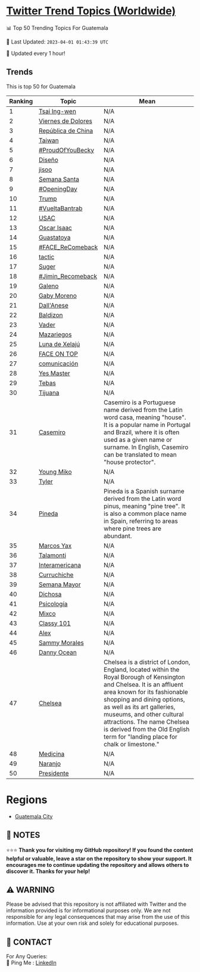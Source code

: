 [Twitter Trend Topics (Worldwide)](https://github.com/ErcinDedeoglu/Twitter-Trend-Topics)
==========


📊 Top 50 Trending Topics For Guatemala

📆 Last Updated: `2023-04-01 01:43:39 UTC`

🔧 Updated every 1 hour!


## Trends

This is top 50 for Guatemala

| Ranking | Topic | Mean |
| ------- | ------------ | ------------ |
| 1 | [Tsai Ing-wen](http://twitter.com/search?q=Tsai+Ing-wen) | N/A |
| 2 | [Viernes de Dolores](http://twitter.com/search?q=Viernes+de+Dolores) | N/A |
| 3 | [República de China](http://twitter.com/search?q=Rep%c3%bablica+de+China) | N/A |
| 4 | [Taiwan](http://twitter.com/search?q=Taiwan) | N/A |
| 5 | [#ProudOfYouBecky](http://twitter.com/search?q=%23ProudOfYouBecky) | N/A |
| 6 | [Diseño](http://twitter.com/search?q=Dise%c3%b1o) | N/A |
| 7 | [jisoo](http://twitter.com/search?q=jisoo) | N/A |
| 8 | [Semana Santa](http://twitter.com/search?q=Semana+Santa) | N/A |
| 9 | [#OpeningDay](http://twitter.com/search?q=%23OpeningDay) | N/A |
| 10 | [Trump](http://twitter.com/search?q=Trump) | N/A |
| 11 | [#VueltaBantrab](http://twitter.com/search?q=%23VueltaBantrab) | N/A |
| 12 | [USAC](http://twitter.com/search?q=USAC) | N/A |
| 13 | [Oscar Isaac](http://twitter.com/search?q=Oscar+Isaac) | N/A |
| 14 | [Guastatoya](http://twitter.com/search?q=Guastatoya) | N/A |
| 15 | [#FACE_ReComeback](http://twitter.com/search?q=%23FACE_ReComeback) | N/A |
| 16 | [tactic](http://twitter.com/search?q=tactic) | N/A |
| 17 | [Suger](http://twitter.com/search?q=Suger) | N/A |
| 18 | [#Jimin_Recomeback](http://twitter.com/search?q=%23Jimin_Recomeback) | N/A |
| 19 | [Galeno](http://twitter.com/search?q=Galeno) | N/A |
| 20 | [Gaby Moreno](http://twitter.com/search?q=Gaby+Moreno) | N/A |
| 21 | [Dall'Anese](http://twitter.com/search?q=Dall%27Anese) | N/A |
| 22 | [Baldizon](http://twitter.com/search?q=Baldizon) | N/A |
| 23 | [Vader](http://twitter.com/search?q=Vader) | N/A |
| 24 | [Mazariegos](http://twitter.com/search?q=Mazariegos) | N/A |
| 25 | [Luna de Xelajú](http://twitter.com/search?q=Luna+de+Xelaj%c3%ba) | N/A |
| 26 | [FACE ON TOP](http://twitter.com/search?q=FACE+ON+TOP) | N/A |
| 27 | [comunicación](http://twitter.com/search?q=comunicaci%c3%b3n) | N/A |
| 28 | [Yes Master](http://twitter.com/search?q=Yes+Master) | N/A |
| 29 | [Tebas](http://twitter.com/search?q=Tebas) | N/A |
| 30 | [Tijuana](http://twitter.com/search?q=Tijuana) | N/A |
| 31 | [Casemiro](http://twitter.com/search?q=Casemiro) | Casemiro is a Portuguese name derived from the Latin word casa, meaning "house". It is a popular name in Portugal and Brazil, where it is often used as a given name or surname. In English, Casemiro can be translated to mean "house protector". |
| 32 | [Young Miko](http://twitter.com/search?q=Young+Miko) | N/A |
| 33 | [Tyler](http://twitter.com/search?q=Tyler) | N/A |
| 34 | [Pineda](http://twitter.com/search?q=Pineda) | Pineda is a Spanish surname derived from the Latin word pinus, meaning "pine tree". It is also a common place name in Spain, referring to areas where pine trees are abundant. |
| 35 | [Marcos Yax](http://twitter.com/search?q=Marcos+Yax) | N/A |
| 36 | [Talamonti](http://twitter.com/search?q=Talamonti) | N/A |
| 37 | [Interamericana](http://twitter.com/search?q=Interamericana) | N/A |
| 38 | [Curruchiche](http://twitter.com/search?q=Curruchiche) | N/A |
| 39 | [Semana Mayor](http://twitter.com/search?q=Semana+Mayor) | N/A |
| 40 | [Dichosa](http://twitter.com/search?q=Dichosa) | N/A |
| 41 | [Psicología](http://twitter.com/search?q=Psicolog%c3%ada) | N/A |
| 42 | [Mixco](http://twitter.com/search?q=Mixco) | N/A |
| 43 | [Classy 101](http://twitter.com/search?q=Classy+101) | N/A |
| 44 | [Alex](http://twitter.com/search?q=Alex) | N/A |
| 45 | [Sammy Morales](http://twitter.com/search?q=Sammy+Morales) | N/A |
| 46 | [Danny Ocean](http://twitter.com/search?q=Danny+Ocean) | N/A |
| 47 | [Chelsea](http://twitter.com/search?q=Chelsea) | Chelsea is a district of London, England, located within the Royal Borough of Kensington and Chelsea. It is an affluent area known for its fashionable shopping and dining options, as well as its art galleries, museums, and other cultural attractions. The name Chelsea is derived from the Old English term for "landing place for chalk or limestone." |
| 48 | [Medicina](http://twitter.com/search?q=Medicina) | N/A |
| 49 | [Naranjo](http://twitter.com/search?q=Naranjo) | N/A |
| 50 | [Presidente](http://twitter.com/search?q=Presidente) | N/A |



# Regions

* [Guatemala City](</Guatemala/Guatemala City.md>)



## 📝 NOTES

⭐⭐⭐ **Thank you for visiting my GitHub repository! If you found the content helpful or valuable, leave a star on the repository to show your support. It encourages me to continue updating the repository and allows others to discover it. Thanks for your help!**


## ⚠️ WARNING

Please be advised that this repository is not affiliated with Twitter and the information provided is for informational purposes only. We are not responsible for any legal consequences that may arise from the use of this information. Use at your own risk and solely for educational purposes.


## 📨 CONTACT

 For Any Queries:  
            🏓 Ping Me : [LinkedIn](https://www.linkedin.com/in/ercindedeoglu/)
